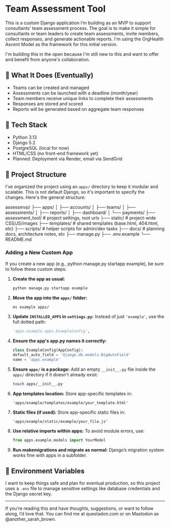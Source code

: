 # Team Assessment Tool

This is a custom Django application I’m building as an MVP to support consultants' team assessment process. The goal is to make it simple for consultants or team leaders to create team assessments, invite members, collect responses, and generate actionable reports. I'm using the OrgHealth Ascent Model as the framework for this initial version.

I'm building this in the open because I'm still new to this and want to offer and benefit from anyone's collaboration. 

## 🧠 What It Does (Eventually)

- Teams can be created and managed
- Assessments can be launched with a deadline (month/year)
- Team members receive unique links to complete their assessments
- Responses are stored and scored
- Reports will be generated based on aggregate team responses

## 🔧 Tech Stack

- Python 3.13
- Django 5.2
- PostgreSQL (local for now)
- HTML/CSS (no front-end framework yet)
- Planned: Deployment via Render, email via SendGrid

## 📁 Project Structure

I've organized the project using an `apps/` directory to keep it modular and scalable. This is not default Django, so it's important to specify the changes. Here's the general structure:

assessmvp/
├── apps/
│   ├── accounts/
│   ├── teams/
│   ├── assessments/
│   ├── reports/
│   ├── dashboard/
│   └── payments/
├── assessment_tool/  # project settings, root urls
├── static/           # project-wide CSS/JS/images
├── templates/        # shared templates (base.html, 404.html, etc)
├── scripts/          # helper scripts for admin/dev tasks
├── docs/             # planning docs, architecture notes, etc
├── manage.py
├── .env.example
└── README.md

### Adding a New Custom App

If you create a new app (e.g., python manage.py startapp example), be sure to follow these custom steps:


1. **Create the app as usual:**

   ```bash
   python manage.py startapp example
   ```

2. **Move the app into the `apps/` folder:**

   ```bash
   mv example apps/
   ```

3. **Update `INSTALLED_APPS` in `settings.py`:**
   Instead of just `'example'`, use the full dotted path:

   ```python
   'apps.example.apps.ExampleConfig',
   ```

4. **Ensure the app's app.py names it correctly:**
    ```python
    class ExampleConfig(AppConfig):
    default_auto_field = 'django.db.models.BigAutoField'
    name = 'apps.example'
    ```

5. **Ensure `apps/` is a package:**
   Add an empty `__init__.py` file inside the `apps/` directory if it doesn't already exist:

   ```bash
   touch apps/__init__.py
   ```

6. **App templates location:**
    Store app-specific templates in:

    ```
    'apps/example/templates/example/your_template.html'
    ```

7. **Static files (if used):**
    Store app-specific static files in:

    ```
    'apps/example/static/example/your_file.js'
    ```

8. **Use relative imports within apps:**
    To avoid module errors, use:

    ```python
    from apps.example.models import YourModel
    ```

9.	**Run makemigrations and migrate as normal:**
    Django’s migration system works fine with apps in a subfolder.


## 🔐 Environment Variables

I want to keep things safe and plan for eventual production, so this project uses a `.env` file to manage sensitive settings like database credentials and the Django secret key. 



---

If you’re reading this and have thoughts, suggestions, or want to follow along, I’d love that. You can find me at questadon.com or on Mastodon as @another_sarah_brown.